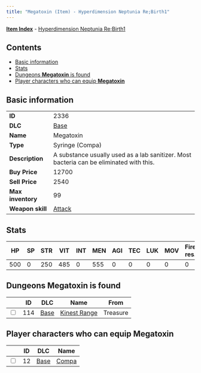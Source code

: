 ```yaml
---
title: "Megatoxin (Item) - Hyperdimension Neptunia Re;Birth1"
---
```


[**Item Index**](/neptunia/rb1/item/index.html) - [Hyperdimension Neptunia Re;Birth1](/neptunia/rb1)

## Contents

- [Basic information](#basic-information)
- [Stats](#stats)
- [Dungeons **Megatoxin** is found](#dungeons-megatoxin-is-found)
- [Player characters who can equip **Megatoxin**](#player-characters-who-can-equip-megatoxin)

## Basic information

|   |   |
| -- | -- |
| **ID** | 2336 |
| **DLC** | [Base](/neptunia/rb1/dlc/1-base.html) |
| **Name** | Megatoxin |
| **Type** | Syringe (Compa) |
| **Description** | A substance usually used as a lab sanitizer. Most bacteria can be eliminated with this. |
| **Buy Price** | 12700 |
| **Sell Price** | 2540 |
| **Max inventory** | 99 |
| **Weapon skill** | [Attack](/neptunia/rb1/skill/1-2001-attack.html) |

## Stats

| HP | SP | STR | VIT | INT | MEN | AGI | TEC | LUK | MOV | Fire res. | Ice res. | Wind res. | Lightning res. |
| -- | -- | --- | --- | --- | --- | --- | --- | --- | --- | --------- | -------- | --------- | -------------- |
| 500 | 0 | 250 | 485 | 0 | 555 | 0 | 0 | 0 | 0 | 0 | 0 | 0 | 0 |

## Dungeons **Megatoxin** is found

|    | ID | DLC | Name | From |
| -- | -- | --- | ---- | ---- |
| <input type="checkbox" id="rb1-dungeon-1-114" class="trackbox" /> | 114 | [Base](/neptunia/rb1/dlc/1-base.html) | [Kinest Range](/neptunia/rb1/dungeon/1-114-kinest-range.html) | Treasure |

## Player characters who can equip **Megatoxin**

|    | ID | DLC | Name |
| -- | -- | --- | ---- |
| <input type="checkbox" id="rb1-player-1-12" class="trackbox" /> | 12 | [Base](/neptunia/rb1/dlc/1-base.html) | [Compa](/neptunia/rb1/player/1-12-compa.html) |